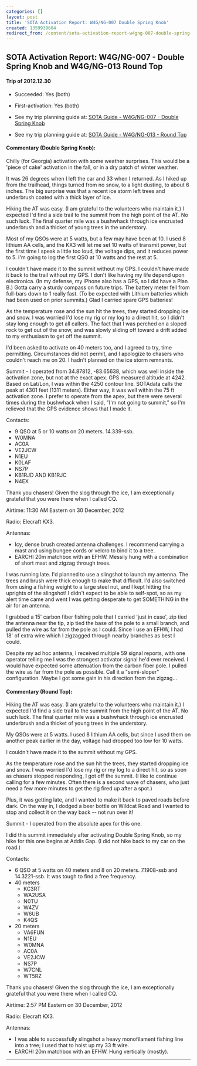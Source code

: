 ```yaml
---
categories: []
layout: post
title: 'SOTA Activation Report: W4G/NG-007 Double Spring Knob'
created: 1359939604
redirect_from: /content/sota-activation-report-w4gng-007-double-spring-knob
---
```

SOTA Activation Report: W4G/NG-007 - Double Spring Knob and W4G/NG-013 Round Top
----------------------------------------------
#### Trip of 2012.12.30
* Succeeded: Yes (both)
* First-activation: Yes (both)

* See my trip planning guide at: [SOTA Guide - W4G/NG-007 - Double Spring Knob](/content/sota-guide-w4gng-007-double-spring-knob)
* See my trip planning guide at: [SOTA Guide - W4G/NG-013 - Round Top](/content/sota-guide-w4gng-013-round-top)


#### Commentary (Double Spring Knob):

Chilly (for Georgia) activation with some weather surprises. This would be a 'piece of cake' activation in the fall, or in a dry patch of winter weather.

It was 26 degrees when I left the car and 33 when I returned. As I hiked up from the trailhead, things turned from no snow, to a light dusting, to about 6 inches. The big surprise was that a recent ice storm left trees and underbrush coated with a thick layer of ice.

Hiking the AT was easy. (I am grateful to the volunteers who maintain it.) I expected I'd find a side trail to the summit from the high point of the AT. No such luck. The final quarter mile was a bushwhack through ice encrusted underbrush and a thicket of young trees in the understory.

Most of my QSOs were at 5 watts, but a few may have been at 10. I used 8 lithium AA cells, and the KX3 will let me set 10 watts of transmit power, but the first time I speak a little too loud, the voltage dips, and it reduces power to 5. I'm going to log the first QSO at 10 watts and the rest at 5.

I couldn't have made it to the summit without my GPS. I couldn't have made it back to the trail without my GPS. I don't like having my life depend upon electronica. (In my defense, my iPhone also has a GPS, so I did have a Plan B.) Gotta carry a sturdy compass on future trips. The battery meter fell from full-bars down to 1 really fast. (To be expected with Lithium batteries which had been used on prior summits.) Glad I carried spare GPS batteries!

As the temperature rose and the sun hit the trees, they started dropping ice and snow. I was worried I'd lose my rig or my log to a direct hit, so I didn't stay long enough to get all callers. The fact that I was perched on a sloped rock to get out of the snow, and was slowly sliding off toward a drift added to my enthusiasm to get off the summit.

I'd been asked to activate on 40 meters too, and I agreed to try, time permitting. Circumstances did not permit, and I apologize to chasers who couldn't reach me on 20. I hadn't planned on the ice storm remnants.

Summit - I operated from 34.87812, -83.65638, which was well inside the activation zone, but not at the exact apex. GPS measured altitude at 4242. Based on Lat/Lon, I was within the 4250 contour line. SOTAdata calls the peak at 4301 feet (1311 meters). Either way, it was well within the 75 ft activation zone. I prefer to operate from the apex, but there were several times during the bushwhack when I said, "I'm not going to summit," so I'm relieved that the GPS evidence shows that I made it.

Contacts:

* 9 QSO at 5 or 10 watts on 20 meters. 14.339-ssb.
* W0MNA
* AC0A
* VE2JCW
* N1EU
* K0LAF
* NS7P
* KB1RJD AND KB1RJC
* N4EX

Thank you chasers! Given the slog through the ice, I am exceptionally grateful that you were there when I called CQ.

Airtime: 11:30 AM Eastern on 30 December, 2012

Radio: Elecraft KX3.

Antennas:

* Icy, dense brush created antenna challenges. I recommend carrying a mast and using bungee cords or velcro to bind it to a tree.
* EARCHI 20m matchbox with an EFHW. Messily hung with a combination of short mast and zigzag through trees.

I was running late. I'd planned to use a slingshot to launch my antenna. The trees and brush were thick enough to make that difficult. I'd also switched from using a fishing weight to a large steel nut, and I kept hitting the uprights of the slingshot! I didn't expect to be able to self-spot, so as my alert time came and went I was getting desperate to get SOMETHING in the air for an antenna.

I grabbed a 15' carbon fiber fishing pole that I carried 'just in case', zip tied the antenna near the tip, zip tied the base of the pole to a small branch, and pulled the wire as far from the pole as I could. Since I use an EFHW, I had 18' of extra wire which I zigzagged through nearby branches as best I could.

Despite my ad hoc antenna, I received multiple 59 signal reports, with one operator telling me I was the strongest activator signal he'd ever received. I would have expected some attenuation from the carbon fiber pole. I pulled the wire as far from the pole as possible. Call it a "semi-sloper" configuration. Maybe I got some gain in his direction from the zigzag...

#### Commentary (Round Top):

Hiking the AT was easy. (I am grateful to the volunteers who maintain it.) I expected I'd find a side trail to the summit from the high point of the AT. No such luck. The final quarter mile was a bushwhack through ice encrusted underbrush and a thicket of young trees in the understory.

My QSOs were at 5 watts. I used 8 lithium AA cells, but since I used them on another peak earlier in the day, voltage had dropped too low for 10 watts.

I couldn't have made it to the summit without my GPS.

As the temperature rose and the sun hit the trees, they started dropping ice and snow. I was worried I'd lose my rig or my log to a direct hit, so as soon as chasers stopped responding, I got off the summit. (I like to continue calling for a few minutes. Often there is a second wave of chasers, who just need a few more minutes to get the rig fired up after a spot.)

Plus, it was getting late, and I wanted to make it back to paved roads before dark. On the way in, I dodged a beer bottle on Wildcat Road and I wanted to stop and collect it on the way back -- not run over it!

Summit - I operated from the absolute apex for this one.

I did this summit immediately after activating Double Spring Knob, so my hike for this one begins at Addis Gap. (I did not hike back to my car on the road.)

Contacts:

* 6 QSO at 5 watts on 40 meters and 8 on 20 meters. 7.1908-ssb and 14.3221-ssb. It was tough to find a free frequency.
* 40 meters
    * KC3RT
    * WA2USA
    * N0TU
    * W4ZV
    * W6UB
    * K4QS
* 20 meters
    * VA6FUN
    * N1EU
    * W0MNA
    * AC0A
    * VE2JCW
    * NS7P
    * W7CNL
    * WT5RZ

Thank you chasers! Given the slog through the ice, I am exceptionally grateful that you were there when I called CQ.

Airtime: 2:57 PM Eastern on 30 December, 2012

Radio: Elecraft KX3.

Antennas:

* I was able to successfully slingshot a heavy monofilament fishing line into a tree; I used that to hoist up my 33 ft wire.
* EARCHI 20m matchbox with an EFHW. Hung vertically (mostly).

------
